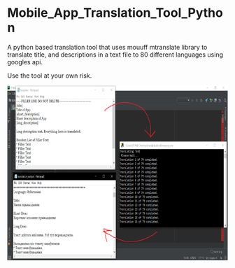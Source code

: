 # Mobile_App_Translation_Tool_Python
A python based translation tool that uses mouuff mtranslate library to translate title, and descriptions in a text file to 80 different languages using googles api.

Use the tool at your own risk.


<img src="screenshots/screen1.png"  height="400" />
